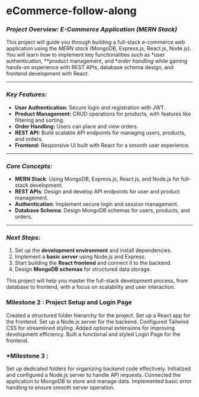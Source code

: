# eCommerce-follow-along
### *Project Overview: E-Commerce Application (MERN Stack)*

This project will guide you through building a full-stack e-commerce web application using the *MERN stack* (MongoDB, Express.js, React.js, Node.js). You will learn how to implement key functionalities such as *user authentication, **product management, and **order handling* while gaining hands-on experience with REST APIs, database schema design, and frontend development with React.

---

### *Key Features:*
- **User Authentication:** Secure login and registration with JWT.
- **Product Management:** CRUD operations for products, with features like filtering and sorting.
- **Order Handling:** Users can place and view orders.
- **REST API:** Build scalable API endpoints for managing users, products, and orders.
- **Frontend:** Responsive UI built with React for a smooth user experience.

---

### *Core Concepts:*
- **MERN Stack**: Using MongoDB, Express.js, React.js, and Node.js for full-stack development.
- **REST APIs**: Design and develop API endpoints for user and product management.
- **Authentication**: Implement secure login and session management.
- **Database Schema**: Design MongoDB schemas for users, products, and orders.

---

### *Next Steps:*
1. Set up the **development environment** and install dependencies.
2. Implement a **basic server** using Node.js and Express.
3. Start building the **React frontend** and connect it to the backend.
4. Design **MongoDB schemas** for structured data storage.

This project will help you master the full-stack development process, from database to frontend, with a focus on scalability and user interaction.



### Milestone 2 : Project Setup and Login Page
Created a structured folder hierarchy for the project.
Set up a React app for the frontend.
Set up a Node.js server for the backend.
Configured Tailwind CSS for streamlined styling.
Added optional extensions for improving development efficiency.
Built a functional and styled Login Page for the frontend.

### *Milestone 3 :

Set up dedicated folders for organizing backend code effectively.
Initialized and configured a Node.js server to handle API requests.
Connected the application to MongoDB to store and manage data.
Implemented basic error handling to ensure smooth server operation.
